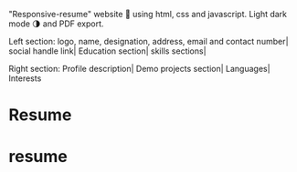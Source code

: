 "Responsive-resume" website 📄 using html, css and javascript. Light dark mode 🌗 and PDF export.

Left section:
logo, name, designation, address, email and contact number|
social handle link|
Education section|
skills sections|

Right section:
Profile description|
Demo projects section|
Languages|
Interests
# Resume
# resume
